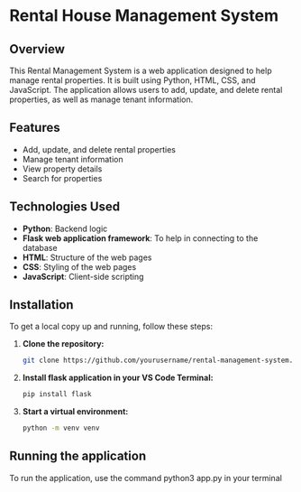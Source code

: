 # Rental House Management System

## Overview
This Rental Management System is a web application designed to help manage rental properties. It is built using Python, HTML, CSS, and JavaScript. The application allows users to add, update, and delete rental properties, as well as manage tenant information.

## Features
- Add, update, and delete rental properties
- Manage tenant information
- View property details
- Search for properties

## Technologies Used
- **Python**: Backend logic
- **Flask web application framework**: To help in connecting to the database
- **HTML**: Structure of the web pages
- **CSS**: Styling of the web pages
- **JavaScript**: Client-side scripting

## Installation
To get a local copy up and running, follow these steps:

1. **Clone the repository:**
   ```bash
   git clone https://github.com/yourusername/rental-management-system.git

2. **Install flask application in your VS Code Terminal:**
    ```bash
    pip install flask

3. **Start a virtual environment:**
    ```bash
    python -m venv venv

## Running the application
To run the application, use the command python3 app.py in your terminal
